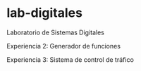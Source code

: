 # lab-digitales
Laboratorio de Sistemas Digitales

Experiencia 2: Generador de funciones

Experiencia 3: Sistema de control de tráfico
